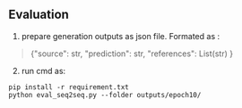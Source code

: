 ## Evaluation

1. prepare generation outputs as json file. Formated as :

> {"source": str, "prediction": str, "references": List(str) }    

2. run cmd as:

```shell script
pip install -r requirement.txt
python eval_seq2seq.py --folder outputs/epoch10/

```
